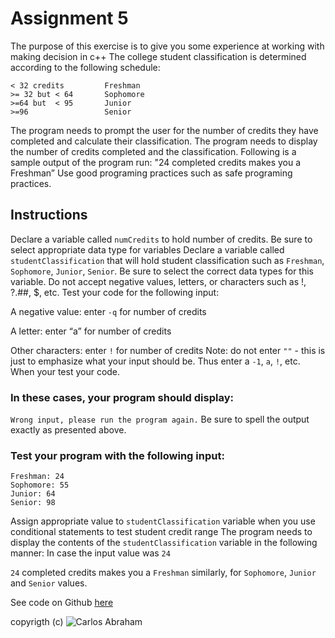 # Assignment 5

The purpose of this exercise is to give you some experience at working with making decision in c++ The college student classification is determined according to the following schedule:

```text
< 32 credits         Freshman
>= 32 but < 64       Sophomore
>=64 but  < 95       Junior
>=96                 Senior
```

The program needs to prompt the user for the number of credits they have completed and calculate their classification. The program needs to display the number of credits completed and the classification. Following is a sample output of the program run: "24 completed credits makes you a Freshman” Use good programing practices such as safe programing practices.

## Instructions

Declare a variable called `numCredits` to hold number of credits. Be sure to select appropriate data type for variables Declare a variable called `studentClassification` that will hold student classification such as `Freshman`, `Sophomore`, `Junior`, `Senior`. Be sure to select the correct data types for this variable. Do not accept negative values, letters, or characters such as !, ?.\#\#, $, etc. Test your code for the following input:

A negative value: enter `-q` for number of credits

A letter: enter “a” for number of credits

Other characters: enter `!` for number of credits Note: do not enter `""` - this is just to emphasize what your input should be. Thus enter a `-1`, `a`, `!`, etc. When your test your code.

### In these cases, your program should display:

`Wrong input, please run the program again.` Be sure to spell the output exactly as presented above.

### Test your program with the following input:

```text
Freshman: 24
Sophomore: 55
Junior: 64
Senior: 98
```

Assign appropriate value to `studentClassification` variable when you use conditional statements to test student credit range The program needs to display the contents of the `studentClassification` variable in the following manner: In case the input value was `24`

`24` completed credits makes you a `Freshman` similarly, for `Sophomore`, `Junior` and `Senior` values.

See code on Github [here](https://github.com/19cah/mdc/blob/master/cpp/assignments/Assignment%2005/assignment5.cpp)

 copyrigth \(c\) ![Carlos Abraham](https://img.shields.io/badge/Abraham-%4019cah-orange.svg)


